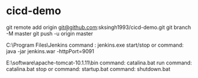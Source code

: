 # cicd-demo




git remote add origin git@github.com:sksingh1993/cicd-demo.git
git branch -M master
git push -u origin master


C:\Program Files\Jenkins
command : jenkins.exe start/stop
or
command:  java -jar jenkins.war -httpPort=9091

E:\software\apache-tomcat-10.1.11\bin
command: catalina.bat run
command: catalina.bat stop
or 
command: startup.bat
command: shutdown.bat



